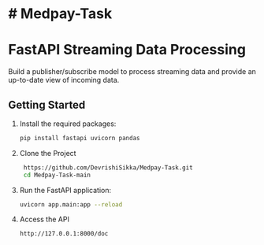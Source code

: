# # Medpay-Task
# FastAPI Streaming Data Processing

Build a publisher/subscribe model to process streaming data and provide an up-to-date view of incoming data.

## Getting Started

1. Install the required packages:

   ```bash
   pip install fastapi uvicorn pandas

2. Clone the Project
   
    ```bash
     https://github.com/DevrishiSikka/Medpay-Task.git
     cd Medpay-Task-main
    ```

3. Run the FastAPI application:
   
   ```bash
   uvicorn app.main:app --reload

4. Access the API
    
    ```bash
    http://127.0.0.1:8000/doc
